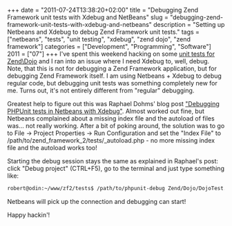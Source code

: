 +++
date = "2011-07-24T13:38:20+02:00"
title = "Debugging Zend Framework unit tests with Xdebug and NetBeans"
slug = "debugging-zend-framework-unit-tests-with-xdebug-and-netbeans"
description = "Setting up Netbeans and Xdebug to debug Zend Framework unit tests."
tags = ["netbeans", "tests", "unit testing", "xdebug", "zend dojo", "zend framework"]
categories = ["Development", "Programming", "Software"]
2011 = ["07"]
+++
I've spent this weekend hacking on some <a href="https://github.com/robertbasic/zf2/tree/dojo">unit tests for Zend\Dojo</a> and I ran into an issue where I need Xdebug to, well, debug. Note, that this is not for debugging a Zend Framework application, but for debugging Zend Framework itself. I am using Netbeans + Xdebug to debug regular code, but debugging unit tests was something completely new for me. Turns out, it's not entirely different from "regular" debugging.

Greatest help to figure out this was Raphael Dohms' blog post <a href="http://blog.rafaeldohms.com.br/2011/05/13/debugging-phpunit-tests-in-netbeans-with-xdebug/">"Debugging PHPUnit tests in Netbeans with Xdebug"</a>. Almost worked out fine, but Netbeans complained about a missing index file and the autoload of files was... not really working. After a bit of poking around, the solution was to go to File -> Project Properties -> Run Configuration and set the "Index File" to /path/to/zend_framework_2/tests/_autoload.php - no more missing index file and the autoload works too!

Starting the debug session stays the same as explained in Raphael's post: click "Debug project" (CTRL+F5), go to the terminal and just type something like:

``` bash
robert@odin:~/www/zf2/tests$ /path/to/phpunit-debug Zend/Dojo/DojoTest.php
```

Netbeans will pick up the connection and debugging can start!

Happy hackin'!

